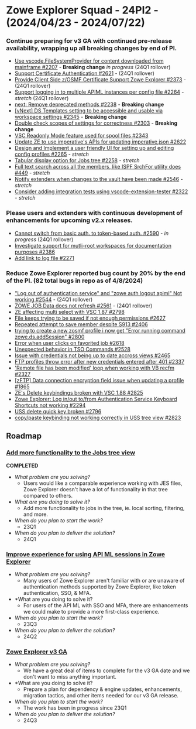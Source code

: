 # Zowe Explorer Squad - 24PI2 - (2024/04/23 - 2024/07/22)

### Continue preparing for v3 GA with continued pre-release availability, wrapping up all breaking changes by end of PI.

- [Use vscode.FileSystemProvider for content downloaded from mainframe #2207](https://github.com/zowe/vscode-extension-for-zowe/issues/2207) - **Breaking change** *in progress* (24Q1 rollover)
- [Support Certificate Authentication #2621](https://github.com/zowe/vscode-extension-for-zowe/issues/2621) - (24Q1 rollover)
- [Provide Client Side z/OSMF Certificate Support Zowe Explorer #2373](https://github.com/zowe/vscode-extension-for-zowe/issues/2373) - (24Q1 rollover)
- [Support logging in to multiple APIML instances per config file #2264](https://github.com/zowe/vscode-extension-for-zowe/issues/2264) - *stretch* (24Q1 rollover)
- [next: Remove deprecated methods #2238](https://github.com/zowe/zowe-explorer-vscode/issues/2238) - **Breaking change**
- [[vNext] DS Templates setting to be accessible and usable via workspace settings #2345](https://github.com/zowe/zowe-explorer-vscode/issues/2345) - **Breaking change**
- [Double check scopes of settings for correctness #2303](https://github.com/zowe/zowe-explorer-vscode/issues/2303) - **Breaking change**
- [VSC Readonly Mode feature used for spool files #2343](https://github.com/zowe/zowe-explorer-vscode/issues/2343)
- [Update ZE to use imperative's APIs for updating imperative.json  #2622](https://github.com/zowe/zowe-explorer-vscode/issues/2622)
- [Design and Implement a user friendly UI for setting up and editing config profiles #2265](https://github.com/zowe/zowe-explorer-vscode/issues/2265) - *stretch*
- [Tabular display option for Jobs tree #2258](https://github.com/zowe/zowe-explorer-vscode/issues/2258) - *stretch*
- [Full text search across all the members, like ISPF SrchFor utility does #449](https://github.com/zowe/zowe-explorer-vscode/issues/449) - *stretch*
- [Notify extenders when changes to the vault have been made #2546](https://github.com/zowe/zowe-explorer-vscode/issues/2546) - *stretch*
- [Consider adding integration tests using vscode-extension-tester #2322](https://github.com/zowe/zowe-explorer-vscode/issues/2322) - *stretch*

###  Please users and extenders with continuous development of enhancements for upcoming v2.x releases.

- [Cannot switch from basic auth. to token-based auth. #2590](https://github.com/zowe/vscode-extension-for-zowe/issues/2590) - *in progress* (24Q1 rollover)
- [Investigate support for mutli-root workspaces for documentation purposes #2386](https://github.com/zowe/zowe-explorer-vscode/issues/2386)
- [Add link to log file #2271](https://github.com/zowe/zowe-explorer-vscode/issues/2271)

### Reduce Zowe Explorer reported bug count by 20% by the end of the PI. (82 total bugs in repo as of 4/8/2024)

- ["Log out of authentication service" and "zowe auth logout apiml" Not working #2544](https://github.com/zowe/vscode-extension-for-zowe/issues/2544) - (24Q1 rollover)
- [ZOWE JOB Data does not refresh #2561](https://github.com/zowe/vscode-extension-for-zowe/issues/2561) - (24Q1 rollover)
- [ZE affecting multi select with VSC 1.87 #2798](https://github.com/zowe/zowe-explorer-vscode/issues/2798) 
- [File keeps trying to be saved if not enough permissions #2627](https://github.com/zowe/zowe-explorer-vscode/issues/2627) 
- [Repeated attempt to save member despite S913 #2406](https://github.com/zowe/zowe-explorer-vscode/issues/2406) 
- [trying to create a new zosmf profile i now get "Error running command zowe.ds.addSession" #2800](https://github.com/zowe/zowe-explorer-vscode/issues/2800)
- [Error when user clicks on favorited job #2618](https://github.com/zowe/zowe-explorer-vscode/issues/2618) 
- [Unexpected behavior in TSO Commands #2528](https://github.com/zowe/zowe-explorer-vscode/issues/2528)
- [Issue with credentials not being up to date accross views #2465](https://github.com/zowe/zowe-explorer-vscode/issues/2465)  
- [FTP profiles throw error after new credentials entered after 401 #2337](https://github.com/zowe/zowe-explorer-vscode/issues/2337)  
- ['Remote file has been modified' loop when working with VB recfm #2327](https://github.com/zowe/zowe-explorer-vscode/issues/2327)
- [[zFTP] Data connection encryption field issue when updating a profile #1865](https://github.com/zowe/zowe-explorer-vscode/issues/1865)
- [ZE's Delete keybindings broken with VSC 1.88 #2825](https://github.com/zowe/zowe-explorer-vscode/issues/2825)
- [Zowe Explorer: Log in/out to/from Authentication Service Keyboard Shortcuts not working #2294](https://github.com/zowe/zowe-explorer-vscode/issues/2294)
- [USS delete quick key broken #2796](https://github.com/zowe/zowe-explorer-vscode/issues/2796)
- [copy/paste keybinding not working correctly in USS tree view #2823](https://github.com/zowe/zowe-explorer-vscode/issues/2823)

## Roadmap

### [Add more functionality to the Jobs tree view](https://github.com/zowe/vscode-extension-for-zowe/issues/1597)

**COMPLETED**

- *What problem are you solving?*
  - Users would like a comparable experience working with JES files, Zowe Explorer doesn't have a lot of functionality in that tree compared to others.
- *What are you doing to solve it?*
  - Add more functionality to jobs in the tree, ie. local sorting, filtering, and more.
- *When do you plan to start the work?*
  - 23Q1
- *When do you plan to deliver the solution?*
  - 24Q1

### [Improve experience for using API ML sessions in Zowe Explorer](https://github.com/zowe/vscode-extension-for-zowe/issues/2252)

- *What problem are you solving?*
  - Many users of Zowe Explorer aren't familiar with or are unaware of authentication methods supported by Zowe Explorer, like token authentication, SSO, & MFA. 
- *What are you doing to solve it?
  - For users of the API ML with SSO and MFA, there are enhancements we could make to provide a more first-class experience.
- *When do you plan to start the work?*
  - 23Q3
- *When do you plan to deliver the solution?*
  - 24Q2

### [Zowe Explorer v3 GA](https://github.com/zowe/zowe-explorer-vscode/milestone/119)

- *What problem are you solving?*
  -  We have a great deal of items to complete for the v3 GA date and we don't want to miss anything important.
- *What are you doing to solve it?
  - Prepare a plan for dependency & engine updates, enhancements, migration tactics, and other items needed for our v3 GA release.
- *When do you plan to start the work?*
  - The work has been in progress since 23Q1
- *When do you plan to deliver the solution?*
  - 24Q3


